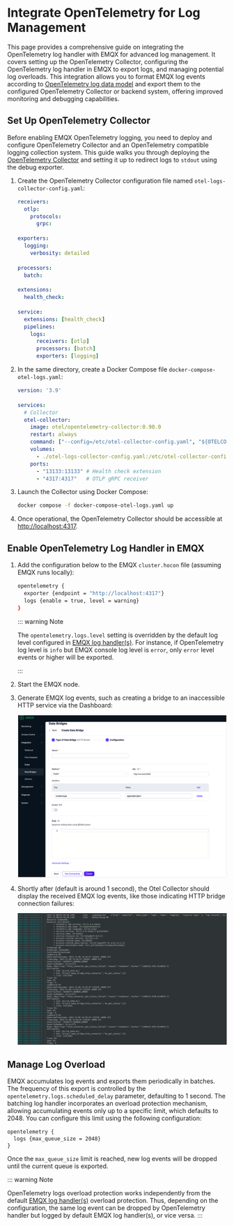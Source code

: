 # Integrate OpenTelemetry for Log Management

This page provides a comprehensive guide on integrating the OpenTelemetry log handler with EMQX for advanced log management. It covers setting up the OpenTelemetry Collector, configuring the OpenTelemetry log handler in EMQX to export logs, and managing potential log overloads. This integration allows you to format EMQX log events according to [OpenTelemetry log data model](https://opentelemetry.io/docs/specs/otel/logs/data-model/) and export them to the configured OpenTelemetry Collector or backend system, offering improved monitoring and debugging capabilities.

## Set Up OpenTelemetry Collector

Before enabling EMQX OpenTelemetry logging, you need to deploy and configure OpenTelemetry Collector and an OpenTelemetry compatible logging collection system. This guide walks you through deploying the [OpenTelemetry Collector](https://opentelemetry.io/docs/collector/getting-started) and setting it up to redirect logs to `stdout` using the debug exporter.

1. Create the OpenTelemetry Collector configuration file named `otel-logs-collector-config.yaml`:

   ```yaml
   receivers:
     otlp:
       protocols:
         grpc:
   
   exporters:
     logging:
       verbosity: detailed
   
   processors:
     batch:
   
   extensions:
     health_check:
   
   service:
     extensions: [health_check]
     pipelines:
       logs:
         receivers: [otlp]
         processors: [batch]
         exporters: [logging]
   ```

2. In the same directory, create a Docker Compose file `docker-compose-otel-logs.yaml`:

   ```yaml
   version: '3.9'
   
   services:
     # Collector
     otel-collector:
       image: otel/opentelemetry-collector:0.90.0
       restart: always
       command: ["--config=/etc/otel-collector-config.yaml", "${OTELCOL_ARGS}"]
       volumes:
         - ./otel-logs-collector-config.yaml:/etc/otel-collector-config.yaml
       ports:
         - "13133:13133" # Health check extension
         - "4317:4317"   # OTLP gRPC receiver
   ```

3. Launch the Collector using Docker Compose:

   ```bash
   docker compose -f docker-compose-otel-logs.yaml up
   ```

4. Once operational, the OpenTelemetry Collector should be accessible at [http://localhost:4317](http://localhost:4317/).


## Enable OpenTelemetry Log Handler in EMQX

1. Add the configuration below to the EMQX `cluster.hocon` file (assuming EMQX runs locally):

   ```bash
   opentelemetry {
     exporter {endpoint = "http://localhost:4317"}
     logs {enable = true, level = warning}
   }
   ```

   ::: warning Note

   The `opentelemetry.logs.level` setting is overridden by the default log level configured in [EMQX log handler(s)](../../observability/log.md). For instance, if OpenTelemetry log level is `info` but EMQX console log level is `error`, only `error` level events or higher will be exported. 

   :::

2. Start the EMQX node.

3. Generate EMQX log events, such as creating a bridge to an inaccessible HTTP service via the Dashboard:

   <img src="./assets/otel-logs-bridge-example-en.png" alt="Otel-logs-HTTP-bridge-example" style="zoom:67%;" />

4. Shortly after (default is around 1 second), the Otel Collector should display the received EMQX log events, like those indicating HTTP bridge connection failures:

   ![Otel-collector-logs-debug-output](./assets/otel-collector-logs-debug-output.png)

## Manage Log Overload

EMQX accumulates log events and exports them periodically in batches.
The frequency of this export is controlled by the `opentelemetry.logs.scheduled_delay` parameter, defaulting to 1 second. 
The batching log handler incorporates an overload protection mechanism, allowing accumulating events only up to a specific limit, which defaults to 2048. You can configure this limit using the following configuration:

```
opentelemetry {
  logs {max_queue_size = 2048}
}
```
Once the `max_queue_size` limit is reached, new log events will be dropped until the current queue is exported.

::: warning Note

OpenTelemetry logs overload protection works independently from the default [EMQX log handler(s)](../log.md) overload protection.
Thus, depending on the configuration, the same log event can be dropped by OpenTelemetry handler but logged by default EMQX log handler(s), or vice versa.
:::
